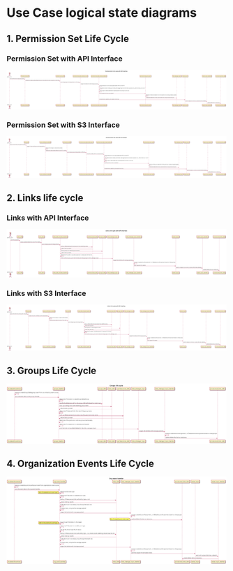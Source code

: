 # Use Case logical state diagrams
## 1. Permission Set Life Cycle


### Permission Set with API Interface

[![Permission Set with API interface](../images/permission-set-with-api-interface.png)](../images/permission-set-with-api-interface.png)

### Permission Set with S3 Interface

[![Permission Set with S3 interface](../images/permission-set-with-s3-interface.png)](../images/permission-set-with-s3-interface.png)

## 2. Links life cycle

### Links with API Interface

[![Links with API interface](../images/links-with-api-interface.png)](../images/links-with-api-interface.png)

### Links with S3 Interface

[![Links with S3 interface](../images/links-with-s3-interface.png)](../images/links-with-s3-interface.png)

## 3. Groups Life Cycle

[![Groups trigger flow](../images/groups-trigger-flow.png)](../images/groups-trigger-flow.png)

## 4. Organization Events Life Cycle

[![Org events trigger flow](../images/org-events-trigger-flow.png)](../images/org-events-trigger-flow.png)
